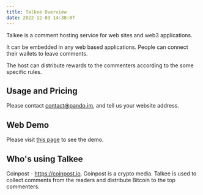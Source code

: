 ```yaml
---
title: Talkee Overview
date: 2022-12-03 14:38:07
---
```


Talkee is a comment hosting service for web sites and web3 applications.

It can be embedded in any web based applications. People can connect their wallets to leave comments.

The host can distribute rewards to the commenters according to the some specific rules.

## Usage and Pricing

Please contact contact@pando.im, and tell us your website address.

## Web Demo

Please visit [this page](https://fox-one.github.io/talkee-vue/?path=/story/talkee--basic-usage) to see the demo.

## Who's using Talkee

Coinpost - https://coinpost.io. Coinpost is a crypto media. Talkee is used to collect comments from the readers and distribute Bitcoin to the top commenters.